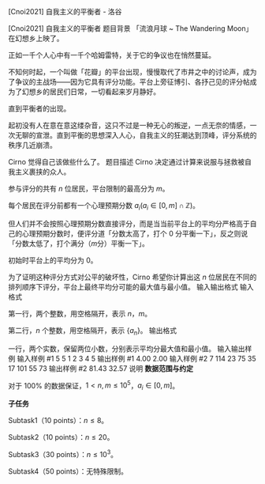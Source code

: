 



[Cnoi2021] 自我主义的平衡者 - 洛谷














[Cnoi2021] 自我主义的平衡者
题目背景
「流浪月球 ~ The Wandering Moon」在幻想乡上映了。

正如一千个人心中有一千个哈姆雷特，关于它的争议也在悄然蔓延。

不知何时起，一个叫做「花瓣」的平台出现，慢慢取代了市井之中的讨论声，成为了争议的主战场——因为它具有评分功能。平台上旁征博引、各抒己见的评分帖成为了幻想乡的居民们日常，一切看起来岁月静好。

直到平衡者的出现。

起初没有人在意在意这缕杂音，这只不过是一种无心的叛逆，一点无奈的情感，一次无聊的宣泄。直到平衡的思想深入人心，自我主义的狂潮达到顶峰，评分系统的秩序几近崩溃。

Cirno 觉得自己该做些什么了。
题目描述
Cirno 决定通过计算来说服与拯救被自我主义裹挟的众人。

参与评分的共有 $n$ 位居民，平台限制的最高分为 $m$。

每个居民在评分前都有一个心理预期分数 $a_i(a_i\in[0,m]\cap\mathbb{Z})$。

但人们并不会按照心理预期分数直接评分，而是当当前平台上的平均分严格高于自己的心理预期分数时，便评分道「分数太高了，打个 $0$ 分平衡一下」，反之则说「分数太低了，打个满分（$m$分）平衡一下」。

初始时平台上的平均分为 $0$。

为了证明这种评分方式对公平的破坏性，Cirno 希望你计算出这 $n$ 位居民在不同的排列顺序下评分，平台上最终平均分可能的最大值与最小值。
输入输出格式
输入格式

第一行，两个整数，用空格隔开，表示 $n$，$m$。

第二行，$n$ 个整数，用空格隔开，表示 $\{a_n\}$。
输出格式

一行，两个实数，保留两位小数，分别表示平均分最大值和最小值。
输入输出样例
输入样例 #1
5 5
1 2 3 4 5
输出样例 #1
4.00 2.00
输入样例 #2
7 114
23 75 35 17 101 55 73
输出样例 #2
81.43 32.57
说明
**数据范围与约定**

对于 $100\%$ 的数据保证，$1 < n,m\le 10^5$，$a_i \in [0,m]$。

**子任务**

Subtask1（10 points）：$n \le 8$。

Subtask2（10 points）：$n \le 20$。

Subtask3（30 points）：$n \le 10^3$。

Subtask4（50 points）：无特殊限制。







